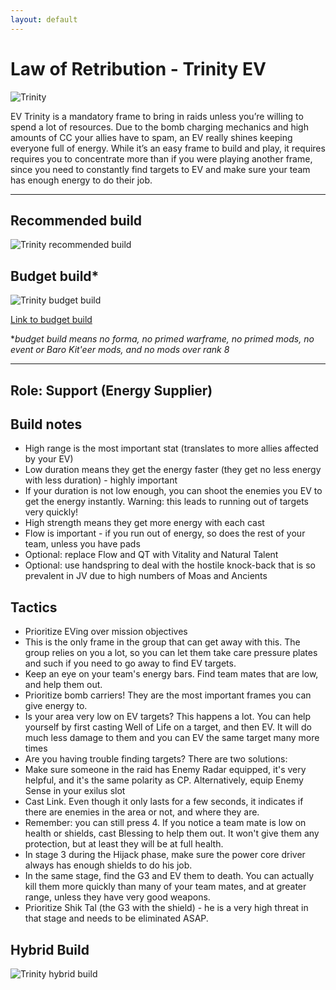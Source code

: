 ```yaml
---
layout: default
---
```

# Law of Retribution - Trinity EV

![Trinity](http://i.imgur.com/4Yc7MFz.png)

EV Trinity is a mandatory frame to bring in raids unless you’re willing to spend a lot of resources. Due to the bomb charging mechanics and high amounts of CC your allies have to spam, an EV really shines keeping everyone full of energy. While it’s an easy frame to build and play, it requires requires you to concentrate more than if you were playing another frame, since you need to constantly find targets to EV and make sure your team has enough energy to do their job.

* * *

## Recommended build

![Trinity recommended build](https://lh3.googleusercontent.com/ggEDBvgqgAWjNMlxBb9k8Wb0DotH16S3KrvrJ8SymUR3rM6o3DICBqxweRW8aFwZjeDGUIqZoN4WQ_MNnYOQDduPoj27y-iCdpdPLwmX4qWxdzL0LgcRnHbKSFTyw9Q7P0x0f31y)

## Budget build*

![Trinity budget build](http://i.imgur.com/yeGp6cS.png)

[Link to budget build](http://warframe-builder.com/Warframes/Builder/Trinity/t_30_0400040040_2-5-8-4-4-5-12-2-8-37-8-5-46-1-5-55-0-5-411-6-8-523-3-3-552-7-3_55-11-46-6-12-14-523-9-4-9-2-5-411-14-552-5-37-14-f-f_0/en/1-0-18)

*_budget build means no forma, no primed warframe, no primed mods, no event or Baro Kit'eer mods, and no mods over rank 8_

* * *

## Role: Support (Energy Supplier)

## Build notes

* High range is the most important stat (translates to more allies affected by your EV)
* Low duration means they get the energy faster (they get no less energy with less duration) - highly important
* If your duration is not low enough, you can shoot the enemies you EV to get the energy instantly. Warning: this leads to running out of targets very quickly!
* High strength means they get more energy with each cast
* Flow is important - if you run out of energy, so does the rest of your team, unless you have pads
* Optional: replace Flow and QT with Vitality and Natural Talent
* Optional: use handspring to deal with the hostile knock-back that is so prevalent in JV due to high numbers of Moas and Ancients

## Tactics

* Prioritize EVing over mission objectives
* This is the only frame in the group that can get away with this. The group relies on you a lot, so you can let them take care pressure plates and such if you need to go away to find EV targets.
* Keep an eye on your team's energy bars. Find team mates that are low, and help them out.
* Prioritize bomb carriers! They are the most important frames you can give energy to.
* Is your area very low on EV targets? This happens a lot. You can help yourself by first casting Well of Life on a target, and then EV. It will do much less damage to them and you can EV the same target many more times
* Are you having trouble finding targets? There are two solutions:
* Make sure someone in the raid has Enemy Radar equipped, it's very helpful, and it's the same polarity as CP. Alternatively, equip Enemy Sense in your exilus slot
* Cast Link. Even though it only lasts for a few seconds, it indicates if there are enemies in the area or not, and where they are.
* Remember: you can still press 4. If you notice a team mate is low on health or shields, cast Blessing to help them out. It won't give them any protection, but at least they will be at full health.
* In stage 3 during the Hijack phase, make sure the power core driver always has enough shields to do his job.
* In the same stage, find the G3 and EV them to death. You can actually kill them more quickly than many of your team mates, and at greater range, unless they have very good weapons.
* Prioritize Shik Tal (the G3 with the shield) - he is a very high threat in that stage and needs to be eliminated ASAP.

## Hybrid Build

![Trinity hybrid build](http://i.imgur.com/HYyrIRe.png)
